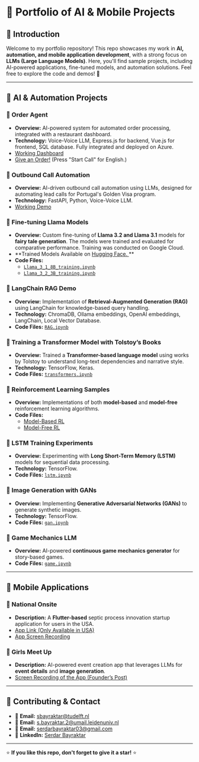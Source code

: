 # 📌 Portfolio of AI & Mobile Projects

## 🚀 Introduction
Welcome to my portfolio repository! This repo showcases my work in **AI, automation, and mobile application development**, with a strong focus on **LLMs (Large Language Models)**. Here, you'll find sample projects, including AI-powered applications, fine-tuned models, and automation solutions. Feel free to explore the code and demos! 🚀

---
## 🤖 AI & Automation Projects

### 🔹 Order Agent
- **Overview:** AI-powered system for automated order processing, integrated with a restaurant dashboard.
- **Technology:** Voice-Voice LLM, Express.js for backend, Vue.js for frontend, SQL database. Fully integrated and deployed on Azure.
- [Working Dashboard](https://app.pacterio.com/)
- [Give an Order!](https://demo.pacterio.com/) (Press "Start Call" for English.)

### 🔹 Outbound Call Automation
- **Overview:** AI-driven outbound call automation using LLMs, designed for automating lead calls for Portugal's Golden Visa program.
- **Technology:** FastAPI, Python, Voice-Voice LLM.
- [Working Demo](https://demo.pacterio.com/booking/)

### 🔹 Fine-tuning Llama Models
- **Overview:** Custom fine-tuning of **Llama 3.2 and Llama 3.1** models for **fairy tale generation**. The models were trained and evaluated for comparative performance. Training was conducted on Google Cloud.
- **Trained Models Available on [Hugging Face. ](https://huggingface.co/Serdarbayraktar/llama3.1-8B-Fairytale) **
- **Code Files:**
  - [`Llama_3_1_8B_training.ipynb`](./LLM_finetune/Llama_3_1_8B_training.ipynb)
  - [`Llama_3_2_3B_training.ipynb`](./LLM_finetune/Llama_3_2_3B_training.ipynb)

### 🔹 LangChain RAG Demo
- **Overview:** Implementation of **Retrieval-Augmented Generation (RAG)** using LangChain for knowledge-based query handling.
- **Technology:** ChromaDB, Ollama embeddings, OpenAI embeddings, LangChain, Local Vector Database.
- **Code Files:** [`RAG.ipynb`](./RAG_Llama/RAG.ipynb)

### 🔹 Training a Transformer Model with Tolstoy’s Books
- **Overview:** Trained a **Transformer-based language model** using works by Tolstoy to understand long-text dependencies and narrative style.
- **Technology:** TensorFlow, Keras.
- **Code Files:** [`transformers.ipynb`](./transformer_training/transformers.ipynb)

### 🔹 Reinforcement Learning Samples
- **Overview:** Implementations of both **model-based** and **model-free** reinforcement learning algorithms.
- **Code Files:**
  - [Model-Based RL](./reinforcement_learning/model_based_rl)
  - [Model-Free RL](./reinforcement_learning/model_free_rl)

### 🔹 LSTM Training Experiments
- **Overview:** Experimenting with **Long Short-Term Memory (LSTM)** models for sequential data processing.
- **Technology:** TensorFlow.
- **Code Files:** [`lstm.ipynb`](./LSTM_training/lstm.ipynb)

### 🔹 Image Generation with GANs
- **Overview:** Implementing **Generative Adversarial Networks (GANs)** to generate synthetic images.
- **Technology:** TensorFlow.
- **Code Files:** [`gan.ipynb`](./GAN_image_generation/gan.ipynb)

### 🔹 Game Mechanics LLM
- **Overview:** AI-powered **continuous game mechanics generator** for story-based games.
- **Code Files:** [`game.ipynb`](./game_mechanics_LLM/game.ipynb)

---

## 📱 Mobile Applications

### 🔹 National Onsite
- **Description:** A **Flutter-based** septic process innovation startup application for users in the USA.
- [App Link (Only Available in USA)](https://apps.apple.com/us/app/national-onsite/id1625552541)
- [App Screen Recording](https://drive.google.com/file/d/1NGTyoNEbQ2G0UbtjLBhaiRsVPbF48x4U/view?usp=sharing)

### 🔹 Girls Meet Up
- **Description:** AI-powered event creation app that leverages LLMs for **event details** and **image generation**.
- [Screen Recording of the App (Founder’s Post)](https://www.linkedin.com/posts/nikolai-petrov-178735a_girlsmeetup-aiforgood-communitybuilding-activity-7245419458725314561-4QpZ)

---

## 💬 Contributing & Contact
- 📧 **Email:** sbayraktar@tudelft.nl
- 📧 **Email:** s.bayraktar.2@umail.leidenuniv.nl
- 📧 **Email:** serdarbayraktar03@gmail.com
- 🔗 **LinkedIn:** [Serdar Bayraktar](http://linkedin.com/in/serdar-bayraktar-00a9a7177/)

---

⭐ **If you like this repo, don't forget to give it a star!** ⭐
